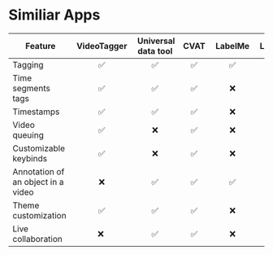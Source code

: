 # Similiar Apps

| Feature                             | VideoTagger  | Universal data tool  | CVAT  | LabelMe  | LabelBox |
|-------------------------------------|:------------:|:--------------------:|:-----:|:--------:|:--------:|
| Tagging                             | ✅           | ✅                  | ✅    | ✅      | ✅       |
| Time segments tags                  | ✅           | ✅                  | ✅    | ❌      | ✅       |
| Timestamps                          | ✅           | ✅                  | ✅    | ❌      | ❌       |
| Video queuing                       | ✅           | ❌                  | ✅    | ❌      | ✅       |
| Customizable keybinds               | ✅           | ❌                  | ✅    | ❌      | ✅       |
| Annotation of an object in a video  | ❌           | ✅                  | ✅    | ✅      | ❌       |
| Theme customization                 | ✅           | ✅                  | ✅    | ❌      | ✅       |
| Live collaboration                  | ❌           | ✅                  | ✅    | ❌      | ✅       |